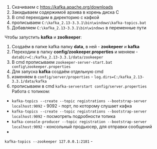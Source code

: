 1. Скачиваем с https://kafka.apache.org/downloads
2. Закидываем содержимоё архива в корень диска C
3. В cmd переходим в директорию с кафкой
4. прописываем `C:\kafka_2.13-3.3.1\bin\windows\kafka-topics.bat`
5. Добавляем `C:\kafka_2.13-3.3.1\bin\windows` в переменные пути

Чтобы запустить **kafka** и **zoolkeeper**:
1. Создаём в папке kafka папку **data**, в ней - **zookepeer** и **kafka**
2. Переходим в папку **config/zookeeper.properties** и меняем -  `dataDir=C:/kafka_2.13-3.3.1/data/zookeeper`
3. В cmd прописываем `zookeeper-server-start.bat config\zookeeper.properties`
4. Для запуска **kafka** создаём отдельную cmd
5. изменяем в `config/server/properties` -  `log.dirs=C:/kafka_2.13-3.3.1/data/kafka`
6. прописываем в cmd  `kafka-serverstart config/server.properties`
Работа с топиком:
- `kafka-topics --create --topic registrations --bootstrap-server localhost:9092` - 9092 - порт, по которому слушает кафка
- `kafka-topics --create --topic registrations --bootstrap-server localhost:9092` - посмотреть подробности топика
- `kafka-console-producer --topic registration --bootstrap-server localhost:9092` - консольный продьюсер, для отправки сообщений
- 
	
`kafka-topics --zookeeper 127.0.0.1:2181` - 

